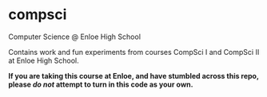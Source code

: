 compsci
=======

Computer Science @ Enloe High School

Contains work and fun experiments from courses CompSci I and CompSci II at Enloe High School.

**If you are taking this course at Enloe, and have stumbled across this repo, please *do not* attempt to turn in this code as your own.**
